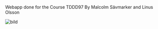 Webapp done for the Course TDDD97
By Malcolm Sävmarker and Linus Olsson

![bild](https://user-images.githubusercontent.com/113364568/230801003-b9fee8bb-07c6-4546-94f5-1c5b293f7448.png)
